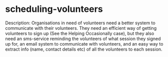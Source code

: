 # scheduling-volunteers
Description: Organisations in need of volunteers need a better system to communicate with their volunteers. They need an efficient way of getting volunteers to sign up (See the Helping Occasionally case), but they also need an sms-service reminding the volunteers of what session they signed up for, an email system to communicate with volunteers, and an easy way to extract info (name, contact details etc) of all the volunteers to each session.
